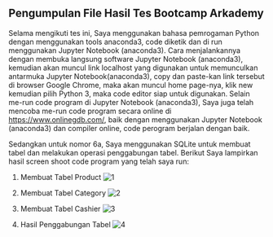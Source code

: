 ## Pengumpulan File Hasil Tes Bootcamp Arkademy

Selama mengikuti tes ini, Saya menggunakan bahasa pemrogaman Python dengan menggunakan tools anaconda3, code diketik
dan di run menggunakan Jupyter Notebook (anaconda3). Cara menjalankannya dengan membuka langsung software Jupyter 
Notebook (anaconda3), kemudian akan muncul link localhost yang digunakan untuk memunculkan antarmuka Jupyter Notebook(anaconda3),
copy dan paste-kan link tersebut di browser Google Chrome, maka akan muncul home page-nya, klik new kemudian pilih Python 3, maka
code editor siap untuk digunakan. Selain me-run code program di Jupyter Notebook (anaconda3), Saya juga telah mencoba me-run
code program secara online di https://www.onlinegdb.com/, baik dengan menggunakan Jupyter Notebook (anaconda3) dan compiler online,
code perogram berjalan dengan baik.

Sedangkan untuk nomor 6a, Saya menggunakan SQLite untuk membuat tabel dan melakukan operasi penggabungan tabel. Berikut Saya 
lampirkan hasil screen shoot code program yang telah saya run:

1. Membuat Tabel Product
![1](https://user-images.githubusercontent.com/63027899/79639118-c5730500-81b3-11ea-817b-fe6b94b9ab3b.jpg)

2. Membuat Tabel Category
![2](https://user-images.githubusercontent.com/63027899/79639180-4205e380-81b4-11ea-945a-21fb0c8c2bfa.jpg)

3. Membuat Tabel Cashier
![3](https://user-images.githubusercontent.com/63027899/79639253-d07a6500-81b4-11ea-9956-332377cd5092.jpg)

4. Hasil Penggabungan Tabel
![4](https://user-images.githubusercontent.com/63027899/79639258-d83a0980-81b4-11ea-8f24-ae19c46ebc1d.jpg)

